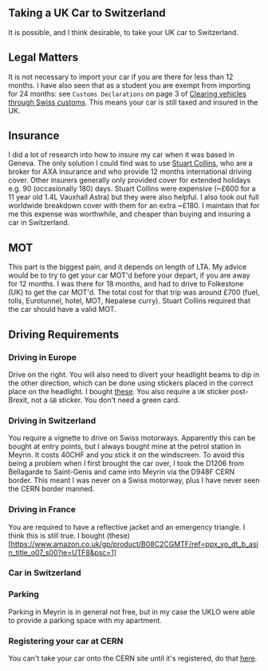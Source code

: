 ## Taking a UK Car to Switzerland

It is possible, and I think desirable, to take your UK car to Switzerland.

## Legal Matters
It is not necessary to import your car if you are there for less than 12 months.
I have also seen that as a student you are exempt from importing for 24 months:
 see `Customs Declarations` on page 3 of [Clearing vehicles through Swiss customs](https://www.google.com/url?sa=t&rct=j&q=&esrc=s&source=web&cd=&ved=2ahUKEwjlt4KQ0Y3_AhURZcAKHQUuA9MQFnoECAkQAQ&url=https%3A%2F%2Fwww.valais4you.ch%2F%3Faction%3Dget_file%26id%3D90%26resource_link_id%3D251&usg=AOvVaw0a0CV3kbnTjOUcOV7dVIBk). 
 This means your car is still taxed and insured in the UK.
 
 ## Insurance
 I did a lot of research into how to insure my car when it was based in Geneva. The only solution I could find was to use [Stuart Collins](https://www.stuartcollins.com/), who are a broker for AXA Insurance and who provide 12 months international driving cover. Other insurers generally only provided cover for extended holidays e.g. 90 (occasionally 180) days.
 Stuart Collins were expensive (~£600 for a 11 year old 1.4L Vauxhall Astra) but they were also helpful. I also took out full worldwide breakdown cover with them for an extra ~£180. I maintain that for me this expense was worthwhile, and cheaper than buying and insuring a car in Switzerland.
 
 ## MOT
 This part is the biggest pain, and it depends on length of LTA. My advice would be to try to get your car MOT'd before your depart, if you are away for 12 months. I was there for 18 months, and had to drive to Folkestone (UK) to get the car MOT'd. The total cost for that trip was around £700 (fuel, tolls, Eurotunnel, hotel, MOT, Nepalese curry). Stuart Collins required that the car should have a valid MOT. 
 
 ## Driving Requirements
 ### Driving in Europe
 Drive on the right. 
 You will also need to divert your headlight beams to dip in the other direction, which can be done using stickers placed in the correct place on the headlight. I bought [these](https://www.amazon.co.uk/Eurolites-Deflectors-Headlamp-Converters-GADLANE/dp/B07NV13LRB/ref=sr_1_3_sspa?keywords=headlight+deflectors+for+europe&qid=1684921189&sprefix=headlight+%2Caps%2C1772&sr=8-3-spons&sp_csd=d2lkZ2V0TmFtZT1zcF9hdGY&psc=1&smid=A38HKLXVWJP6UO).
 You also require a `UK` sticker post-Brexit, not a `GB` sticker. You don't need a green card.
 
 ### Driving in Switzerland
You require a vignette to drive on Swiss motorways. Apparently this can be bought at entry points, but I always bought mine at the petrol station in Meyrin. It costs 40CHF and you stick it on the windscreen. To avoid this being a problem when I first brought the car over, I took the D1206 from Bellagarde to Saint-Genis and came into Meyrin via the D948F CERN border. This meant I was never on a Swiss motorway, plus I have never seen the CERN border manned.

### Driving in France
You are required to have a reflective jacket and an emergency triangle. I think this is still true. I bought (these)[https://www.amazon.co.uk/gp/product/B08C2CGMTF/ref=ppx_yo_dt_b_asin_title_o07_s00?ie=UTF8&psc=1]
 
 
### Car in Switzerland

 ### Parking
 Parking in Meyrin is in general not free, but in my case the UKLO were able to provide a parking space with my apartment.
 
 ### Registering your car at CERN
 You can't take your car onto the CERN site until it's registered, do that [here](https://home.cern/news/announcement/cern/new-online-registration-vehicles).
